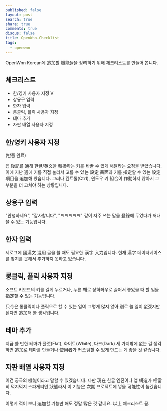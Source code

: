 ```yaml
---
published: false
layout: post
search: true
share: true
comments: true
disqus: false
title: OpenWnn-Checklist
tags:
  - openwnn
---
```

OpenWnn Korean에 追加할 機能들을 정리하기 위해 체크리스트를 만들어 봅니다.

## 체크리스트
* 한/영키 사용자 지정 V
* 상용구 입력
* 한자 입력
* 롱클릭, 플릭 사용자 지정
* 테마 추가
* 자판 배열 사용자 지정

## 한/영키 사용자 지정
(반쯤 완료)

앱 後記를 通해 한글/英文을 轉換하는 키를 바꿀 수 있게 해달라는 요청을 받았습니다. 이에 지난 週에 키를 직접 눌러서 고를 수 있는 設定 畵面과 키를 指定할 수 있는 設定 項目을 追加해 봤습니다. 그러나 컨트롤(Ctrl), 윈도우 키 組合이 作動하지 않아서 그 부분을 더 고쳐야 하는 상황입니다.

## 상용구 입력
"안녕하세요", "감사합니다", "ㅋㅋㅋㅋㅋ" 같이 자주 쓰는 말을 登錄해 두었다가 꺼내 쓸 수 있는 기능입니다.

## 한자 입력
세로그에 國漢文 混用 글을 쓸 때도 필요한 漢字 入力입니다. 현재 漢字 데이터베이스를 찾지를 못해서 추가하지 못하고 있습니다.

## 롱클릭, 플릭 사용자 지정
소프트 키보드의 키를 길게 누르거나, 누른 채로 상하좌우로 끌어서 놓았을 때 할 일들 指定할 수 있는 기능입니다.

只今은 롱클릭이나 플릭으로 할 수 있는 일이 그렇게 많지 않아 別로 쓸 일이 없겠지만 된다면 追加해 볼 생각입니다.

## 테마 추가
지금 쓸 만한 테마가 플랫(Flat), 화이트(White), 다크(Dark) 세 가지밖에 없는 걸 생각하면 追加로 테마를 만들거나 使用者가 커스텀할 수 있게 만드는 게 좋을 것 같습니다.

## 자판 배열 사용자 지정
이건 궁극의 機能이라고 말할 수 있겠습니다. 다만 現在 한글 엔진이나 앱 構造가 相當히 덕지덕지 스파게티인 狀態라서 이 기능은 次期 프로젝트에 넣을 可能性이 높겠습니다.


이렇게 적어 보니 追加할 기능만 해도 정말 많은 것 같네요. 以上 체크리스트 끝.

